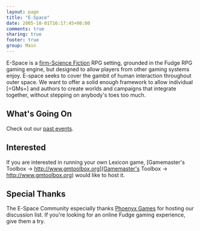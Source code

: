 ```yaml
---
layout: page
title: "E-Space"
date: 2005-10-01T16:17:45+00:00
comments: true
sharing: true
footer: true
group: Main
---
```


E-Space is a [firm-Science Fiction](/main/grading-sci-fi) RPG setting, grounded in the Fudge RPG gaming engine, but designed to allow players from other gaming systems enjoy. E-space seeks to cover the gambit of human interaction throughout outer space. We want to offer a solid enough framework to allow individual [=GMs=] and authors to create worlds and campaigns that integrate together, without stepping on anybody's toes too much.

## What's Going On



Check out our [past events](/events/events).

## Interested

If you are interested in running your own Lexicon game, [Gamemaster's Toolbox -> http://www.gmtoolbox.org](Gamemaster's Toolbox -> http://www.gmtoolbox.org) would like to host it.

## Special Thanks

The E-Space Community especially thanks [ Phoenyx Games](http://www.phoenyx.net ) for hosting our discussion list. If you're looking for an online Fudge gaming experience, give them a try.
